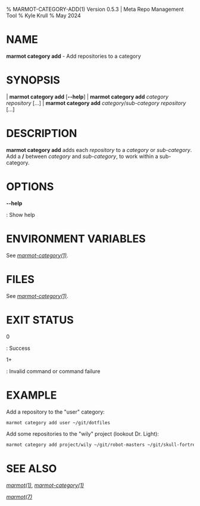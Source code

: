 % MARMOT-CATEGORY-ADD(1) Version 0.5.3 | Meta Repo Management Tool
% Kyle Krull
% May 2024

# NAME

**marmot category add** - Add repositories to a category

# SYNOPSIS

| **marmot category add** [**\-\-help**]
| **marmot category add** *category* *repository* [...]
| **marmot category add** *category*/*sub-category* *repository* [...]

# DESCRIPTION

**marmot category add** adds each *repository* to a *category* or *sub-category*.  Add a **/**
between *category* and *sub-category*, to work within a sub-category.

# OPTIONS

**-\-help**

: Show help

# ENVIRONMENT VARIABLES

See [*marmot-category(1)*](./marmot-category.1.md).

# FILES

See [*marmot-category(1)*](./marmot-category.1.md).

# EXIT STATUS

0

: Success

1+

: Invalid command or command failure

# EXAMPLE

Add a repository to the "user" category:

```sh
marmot category add user ~/git/dotfiles
```

Add some repositories to the "wily" project (lookout Dr. Light):

```sh
marmot category add project/wily ~/git/robot-masters ~/git/skull-fortress
```

# SEE ALSO

[*marmot(1)*](./marmot.1.md), [*marmot-category(1)*](./marmot-category.1.md)

[*marmot(7)*](./marmot.7.md)
